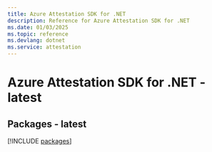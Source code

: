 ```yaml
---
title: Azure Attestation SDK for .NET
description: Reference for Azure Attestation SDK for .NET
ms.date: 01/03/2025
ms.topic: reference
ms.devlang: dotnet
ms.service: attestation
---
```

# Azure Attestation SDK for .NET - latest
## Packages - latest
[!INCLUDE [packages](attestation-index.md)]